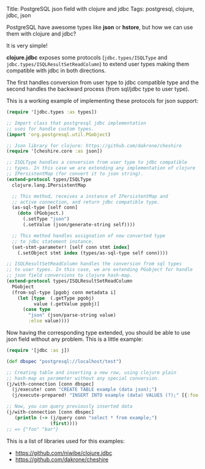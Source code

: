 Title: PostgreSQL json field with clojure and jdbc
Tags: postgresql, clojure, jdbc, json

PostgreSQL have awesome types like **json** or **hstore**, but how we can use them with clojure
and jdbc?

It is very simple!

**clojure.jdbc** exposes some protocols (`jdbc.types/ISQLType` and `jdbc.types/ISQLResultSetReadColumn`)
to extend user types making them compatible with jdbc in both directions.

The first handles conversion from user type to jdbc compatible type and the second handles the
backward process (from sql/jdbc type to user type).

This is a working example of implementing these protocols for json support:

```clojure
(require '[jdbc.types :as types])

;; Import class that postgresql jdbc implementation
;; uses for handle custom types.
(import 'org.postgresql.util.PGobject)

;; Json library for clojure: https://github.com/dakrone/cheshire
(require '[cheshire.core :as json])

;; ISQLType handles a conversion from user type to jdbc compatible
;; types. In this case we are extending any implementation of clojure
;; IPersistentMap (for convert it to json string).
(extend-protocol types/ISQLType
  clojure.lang.IPersistentMap

  ;; This method, receives a instance of IPersistentMap and
  ;; active connection, and return jdbc compatible type.
  (as-sql-type [self conn]
    (doto (PGobject.)
      (.setType "json")
      (.setValue (json/generate-string self))))

  ;; This method handles assignation of now converted type
  ;; to jdbc statement instance.
  (set-stmt-parameter! [self conn stmt index]
    (.setObject stmt index (types/as-sql-type self conn))))

;; ISQLResultSetReadColumn handles the conversion from sql types
;; to user types. In this case, we are extending PGobject for handle
;; json field conversions to clojure hash-map.
(extend-protocol types/ISQLResultSetReadColumn
  PGobject
  (from-sql-type [pgobj conn metadata i]
    (let [type  (.getType pgobj)
          value (.getValue pgobj)]
      (case type
        "json" (json/parse-string value)
        :else value))))
```



Now having the corresponding type extended, you should be able to use json field without any problem.
This is a little example:

```clojure
(require '[jdbc :as j])

(def dbspec "postgresql://localhost/test")

;; Creating table and inserting a new row, using clojure plain
;; hash-map as parameter without any special conversion.
(j/with-connection [conn dbspec]
  (j/execute! conn "CREATE TABLE example (data json);")
  (j/execute-prepared! "INSERT INTO example (data) VALUES (?);" [{:foo "bar"}]))

;; Now, you can query previously inserted data
(j/with-connection [conn dbspec]
   (println (-> (j/query conn "select * from example;")
                (first))))
;; => {"foo" "bar"}
```


This is a list of libraries used for this examples:

- <https://github.com/niwibe/clojure.jdbc>
- <https://github.com/dakrone/cheshire>
